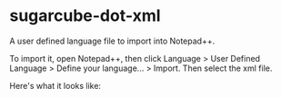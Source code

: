 # sugarcube-dot-xml
A user defined language file to import into Notepad++. 

To import it, open Notepad++, then click Language > User Defined Language > Define your language... > Import. Then select the xml file.

Here's what it looks like:
